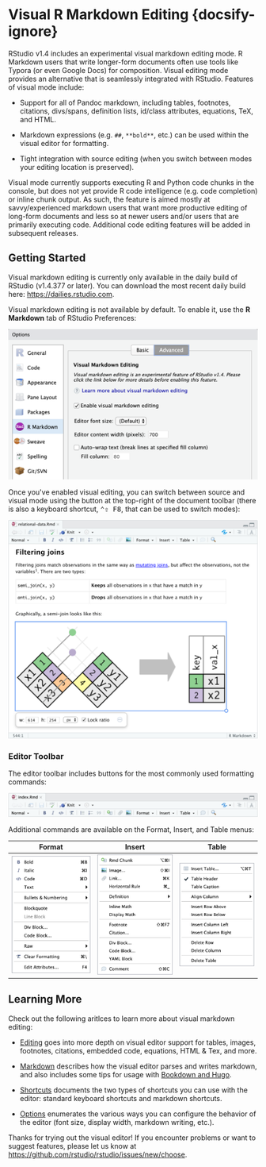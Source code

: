 <!-- -*- mode: gfm -*- -->

# Visual R Markdown Editing {docsify-ignore}

RStudio v1.4 includes an experimental visual markdown editing mode. R Markdown users that write longer-form documents often use tools like Typora (or even Google Docs) for composition. Visual editing mode provides an alternative that is seamlessly integrated with RStudio. Features of visual mode include:

-   Support for all of Pandoc markdown, including tables, footnotes, citations, divs/spans, definition lists, id/class attributes, equations, TeX, and HTML.

-   Markdown expressions (e.g. `##`, `**bold**`, etc.) can be used within the visual editor for formatting.

-   Tight integration with source editing (when you switch between modes your editing location is preserved).

Visual mode currently supports executing R and Python code chunks in the console, but does not yet provide R code intelligence (e.g. code completion) or inline chunk output. As such, the feature is aimed mostly at savvy/experienced markdown users that want more productive editing of long-form documents and less so at newer users and/or users that are primarily executing code. Additional code editing features will be added in subsequent releases.

## Getting Started

Visual markdown editing is currently only available in the daily build of RStudio (v1.4.377 or later). You can download the most recent daily build here: <https://dailies.rstudio.com>.

Visual markdown editing is not available by default. To enable it, use the **R Markdown** tab of RStudio Preferences:

<img src="images/visual-editing-pref.png" class="illustration" width="588"/>

Once you've enabled visual editing, you can switch between source and visual mode using the button at the top-right of the document toolbar (there is also a keyboard shortcut, <kbd>⌃⇧ F8</kbd>, that can be used to switch modes):

<img src="images/visual-editing.png" width="700"/>

### Editor Toolbar

The editor toolbar includes buttons for the most commonly used formatting commands:

<img src="images/visual-editing-toolbar.png" width="700"/>

Additional commands are available on the Format, Insert, and Table menus:

| Format                                     | Insert                                     | Table                                     |
|--------------------------------------------|--------------------------------------------|-------------------------------------------|
| ![](images/visual-editing-format-menu.png) | ![](images/visual-editing-insert-menu.png) | ![](images/visual-editing-table-menu.png) |

## Learning More

Check out the following aritlces to learn more about visual markdown editing:

-   [Editing](editing) goes into more depth on visual editor support for tables, images, footnotes, citations, embedded code, equations, HTML & Tex, and more.

-   [Markdown](markdown) describes how the visual editor parses and writes markdown, and also includes some tips for usage with [Bookdown and Hugo](markdown#bookdown-amp-hugo).

-   [Shortcuts](shortcuts) documents the two types of shortcuts you can use with the editor: standard keyboard shortcuts and markdown shortcuts.

-   [Options](options) enumerates the various ways you can configure the behavior of the editor (font size, display width, markdown writing, etc.).

Thanks for trying out the visual editor! If you encounter problems or want to suggest features, please let us know at <https://github.com/rstudio/rstudio/issues/new/choose>.
